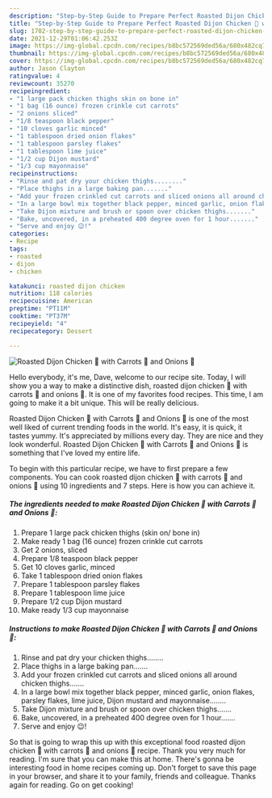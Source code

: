 ```yaml
---
description: "Step-by-Step Guide to Prepare Perfect Roasted Dijon Chicken 🍗 with Carrots 🥕 and Onions 🧅"
title: "Step-by-Step Guide to Prepare Perfect Roasted Dijon Chicken 🍗 with Carrots 🥕 and Onions 🧅"
slug: 1702-step-by-step-guide-to-prepare-perfect-roasted-dijon-chicken-with-carrots-and-onions
date: 2021-12-29T01:06:42.253Z
image: https://img-global.cpcdn.com/recipes/b8bc572569ded56a/680x482cq70/roasted-dijon-chicken-with-carrots-and-onions-recipe-main-photo.jpg
thumbnail: https://img-global.cpcdn.com/recipes/b8bc572569ded56a/680x482cq70/roasted-dijon-chicken-with-carrots-and-onions-recipe-main-photo.jpg
cover: https://img-global.cpcdn.com/recipes/b8bc572569ded56a/680x482cq70/roasted-dijon-chicken-with-carrots-and-onions-recipe-main-photo.jpg
author: Jason Clayton
ratingvalue: 4
reviewcount: 35270
recipeingredient:
- "1 large pack chicken thighs skin on bone in"
- "1 bag (16 ounce) frozen crinkle cut carrots"
- "2 onions sliced"
- "1/8 teaspoon black pepper"
- "10 cloves garlic minced"
- "1 tablespoon dried onion flakes"
- "1 tablespoon parsley flakes"
- "1 tablespoon lime juice"
- "1/2 cup Dijon mustard"
- "1/3 cup mayonnaise"
recipeinstructions:
- "Rinse and pat dry your chicken thighs........"
- "Place thighs in a large baking pan......."
- "Add your frozen crinkled cut carrots and sliced onions all around chicken thighs......."
- "In a large bowl mix together black pepper, minced garlic, onion flakes, parsley flakes, lime juice, Dijon mustard and mayonnaise........"
- "Take Dijon mixture and brush or spoon over chicken thighs......."
- "Bake, uncovered, in a preheated 400 degree oven for 1 hour......."
- "Serve and enjoy 😉!"
categories:
- Recipe
tags:
- roasted
- dijon
- chicken

katakunci: roasted dijon chicken 
nutrition: 118 calories
recipecuisine: American
preptime: "PT11M"
cooktime: "PT37M"
recipeyield: "4"
recipecategory: Dessert

---
```



![Roasted Dijon Chicken 🍗 with Carrots 🥕 and Onions 🧅](https://img-global.cpcdn.com/recipes/b8bc572569ded56a/680x482cq70/roasted-dijon-chicken-with-carrots-and-onions-recipe-main-photo.jpg)

Hello everybody, it's me, Dave, welcome to our recipe site. Today, I will show you a way to make a distinctive dish, roasted dijon chicken 🍗 with carrots 🥕 and onions 🧅. It is one of my favorites food recipes. This time, I am going to make it a bit unique. This will be really delicious.

Roasted Dijon Chicken 🍗 with Carrots 🥕 and Onions 🧅 is one of the most well liked of current trending foods in the world. It's easy, it is quick, it tastes yummy. It's appreciated by millions every day. They are nice and they look wonderful. Roasted Dijon Chicken 🍗 with Carrots 🥕 and Onions 🧅 is something that I've loved my entire life.




To begin with this particular recipe, we have to first prepare a few components. You can cook roasted dijon chicken 🍗 with carrots 🥕 and onions 🧅 using 10 ingredients and 7 steps. Here is how you can achieve it.

<!--inarticleads1-->

##### The ingredients needed to make Roasted Dijon Chicken 🍗 with Carrots 🥕 and Onions 🧅:

1. Prepare 1 large pack chicken thighs (skin on/ bone in)
1. Make ready 1 bag (16 ounce) frozen crinkle cut carrots
1. Get 2 onions, sliced
1. Prepare 1/8 teaspoon black pepper
1. Get 10 cloves garlic, minced
1. Take 1 tablespoon dried onion flakes
1. Prepare 1 tablespoon parsley flakes
1. Prepare 1 tablespoon lime juice
1. Prepare 1/2 cup Dijon mustard
1. Make ready 1/3 cup mayonnaise




<!--inarticleads2-->

##### Instructions to make Roasted Dijon Chicken 🍗 with Carrots 🥕 and Onions 🧅:

1. Rinse and pat dry your chicken thighs........
1. Place thighs in a large baking pan.......
1. Add your frozen crinkled cut carrots and sliced onions all around chicken thighs.......
1. In a large bowl mix together black pepper, minced garlic, onion flakes, parsley flakes, lime juice, Dijon mustard and mayonnaise........
1. Take Dijon mixture and brush or spoon over chicken thighs.......
1. Bake, uncovered, in a preheated 400 degree oven for 1 hour.......
1. Serve and enjoy 😉!




So that is going to wrap this up with this exceptional food roasted dijon chicken 🍗 with carrots 🥕 and onions 🧅 recipe. Thank you very much for reading. I'm sure that you can make this at home. There's gonna be interesting food in home recipes coming up. Don't forget to save this page in your browser, and share it to your family, friends and colleague. Thanks again for reading. Go on get cooking!
